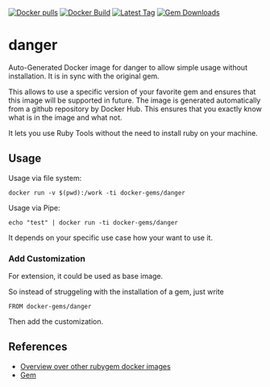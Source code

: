 [![Docker pulls](https://img.shields.io/docker/pulls/rubygem/danger.svg)](https://hub.docker.com/r/rubygem/danger/)
[![Docker Build](https://img.shields.io/docker/automated/rubygem/danger.svg)](https://hub.docker.com/r/rubygem/danger/)
[![Latest Tag](https://img.shields.io/github/tag/docker-rubygem/danger.svg)](https://hub.docker.com/r/rubygem/danger/)
[![Gem Downloads](https://img.shields.io/gem/dt/danger.svg)](https://rubygems.org/gems/danger/)
# danger

Auto-Generated Docker image for danger to allow simple usage without installation.
It is in sync with the original gem.

This allows to use a specific version of your favorite gem and ensures that this image will be supported in future.
The image is generated automatically from a github repository by Docker Hub.
This ensures that you exactly know what is in the image and what not.

It lets you use Ruby Tools without the need to install ruby on your machine.

## Usage

Usage via file system:

`docker run -v $(pwd):/work -ti docker-gems/danger`

Usage via Pipe:

`echo "test" | docker run -ti docker-gems/danger`

It depends on your specific use case how your want to use it.

### Add Customization

For extension, it could be used as base image.

So instead of struggeling with the installation of a gem, just write

`FROM docker-gems/danger`

Then add the customization.

## References

 - [Overview over other rubygem docker images](https://github.com/thinkbot/docker-rubygem)
 - [Gem](https://rubygems.org/gems/danger/)
